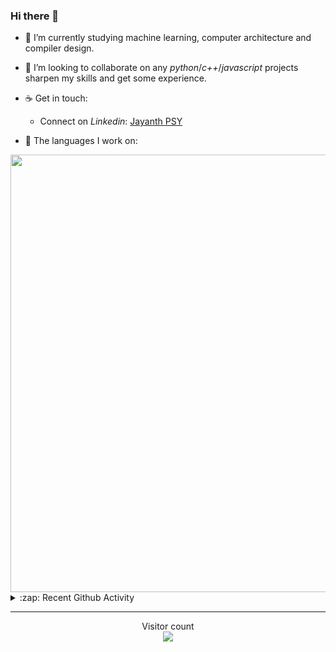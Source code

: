 ### Hi there 👋

- 🌱 I’m currently studying machine learning, computer architecture and compiler design.

- 👯 I’m looking to collaborate on any *python*/*c++*/*javascript* projects sharpen my skills and get some experience.

- ☕ Get in touch:
  +  Connect on *Linkedin*: [Jayanth PSY](https://www.linkedin.com/in/jayanth-p-b3924812a/)

<!--- ⚡ Fun fact: *Python* is older than *C++* and *Java*. -->

- :memo: The languages I work on: 

<img src="https://wakatime.com/share/@j_tesla/bdf4246a-6e44-4441-87e6-ea13fc96a824.png" width="700"/>

<details>
  <summary>:zap: Recent Github Activity</summary>
  
<!--START_SECTION:activity-->
1. 🎉 Merged PR [#61](https://github.com/j-tesla/blog-list-frontend/pull/61) in [j-tesla/blog-list-frontend](https://github.com/j-tesla/blog-list-frontend)
2. 🎉 Merged PR [#59](https://github.com/j-tesla/blog-list-frontend/pull/59) in [j-tesla/blog-list-frontend](https://github.com/j-tesla/blog-list-frontend)
3. 🎉 Merged PR [#60](https://github.com/j-tesla/blog-list-frontend/pull/60) in [j-tesla/blog-list-frontend](https://github.com/j-tesla/blog-list-frontend)
4. 🎉 Merged PR [#58](https://github.com/j-tesla/blog-list-frontend/pull/58) in [j-tesla/blog-list-frontend](https://github.com/j-tesla/blog-list-frontend)
5. 🎉 Merged PR [#47](https://github.com/j-tesla/blog-list/pull/47) in [j-tesla/blog-list](https://github.com/j-tesla/blog-list)
<!--END_SECTION:activity-->

</details>

-----

<p align="center"> 
  Visitor count<br>
  <img src="https://profile-counter.glitch.me/j-tesla/count.svg" />
</p>












<!--
**j-tesla/j-tesla** is a ✨ _special_ ✨ repository because its `README.md` (this file) appears on your GitHub profile.

Here are some ideas to get you started:

- 🔭 I’m currently working on ...
- 🌱 I’m currently learning ...
- 👯 I’m looking to collaborate on ...
- 🤔 I’m looking for help with ...
- 💬 Ask me about ...
- 📫 How to reach me: ...
- 😄 Pronouns: ...
- ⚡ Fun fact: ...
-->


